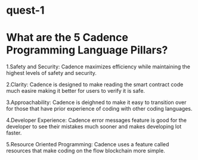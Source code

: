 # quest-1

#  What are the 5 Cadence Programming Language Pillars?

1.Safety and Security:   Cadence maximizes efficiency while maintaining the highest levels of safety and security.

2.Clarity:    Cadence is designed to make reading the smart contract code much easire making it better for users to verify it is safe.

3.Approachability:     Cadence is deighned to make it easy to transition over for those that have prior experience of coding with other coding languages.

4.Developer Experience:     Cadence error messages feature is good for the developer to see their mistakes much sooner and makes developing lot faster.

5.Resource Oriented Programming:           Cadence uses a feature called resources that make coding on the flow blockchain more simple.
